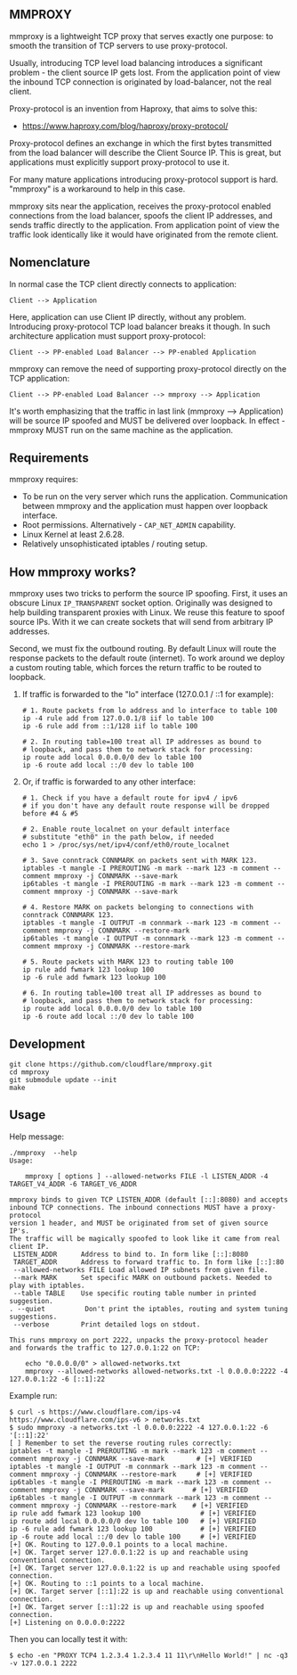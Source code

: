 MMPROXY
-------

mmproxy is a lightweight TCP proxy that serves exactly one purpose:
to smooth the transition of TCP servers to use proxy-protocol.

Usually, introducing TCP level load balancing introduces a significant
problem - the client source IP gets lost. From the application point
of view the inbound TCP connection is originated by load-balancer, not
the real client.

Proxy-protocol is an invention from Haproxy, that aims to solve this:

  - https://www.haproxy.com/blog/haproxy/proxy-protocol/

Proxy-protocol defines an exchange in which the first bytes
transmitted from the load balancer will describe the Client Source
IP. This is great, but applications must explicitly support
proxy-protocol to use it.

For many mature applications introducing proxy-protocol support is
hard. "mmproxy" is a workaround to help in this case.

mmproxy sits near the application, receives the proxy-protocol enabled
connections from the load balancer, spoofs the client IP addresses,
and sends traffic directly to the application. From application point
of view the traffic look identically like it would have originated
from the remote client.


Nomenclature
------------

In normal case the TCP client directly connects to application:

    Client --> Application

Here, application can use Client IP directly, without any
problem. Introducing proxy-protocol TCP load balancer breaks it
though. In such architecture application must support proxy-protocol:

    Client --> PP-enabled Load Balancer --> PP-enabled Application

mmproxy can remove the need of supporting proxy-protocol directly on
the TCP application:

    Client --> PP-enabled Load Balancer --> mmproxy --> Application

It's worth emphasizing that the traffic in last link (mmproxy -->
Application) will be source IP spoofed and MUST be delivered over
loopback.  In effect - mmproxy MUST run on the same machine as the
application.

Requirements
------------

mmproxy requires:

  - To be run on the very server which runs the
    application. Communication between mmproxy and the application
    must happen over loopback interface.
  - Root permissions. Alternatively - `CAP_NET_ADMIN` capability.
  - Linux Kernel at least 2.6.28.
  - Relatively unsophisticated iptables / routing setup.

How mmproxy works?
------------------

mmproxy uses two tricks to perform the source IP spoofing. First, it
uses an obscure Linux `IP_TRANSPARENT` socket option.  Originally was
designed to help building transparent proxies with Linux. We reuse
this feature to spoof source IPs. With it we can create sockets that
will send from arbitrary IP addresses.

Second, we must fix the outbound routing. By default Linux will route
the response packets to the default route (internet). To work around
we deploy a custom routing table, which forces the return traffic to
be routed to loopback.

1) If traffic is forwarded to the "lo" interface (127.0.0.1 / ::1 for example):

       # 1. Route packets from lo address and lo interface to table 100
       ip -4 rule add from 127.0.0.1/8 iif lo table 100
       ip -6 rule add from ::1/128 iif lo table 100

       # 2. In routing table=100 treat all IP addresses as bound to
       # loopback, and pass them to network stack for processing:
       ip route add local 0.0.0.0/0 dev lo table 100
       ip -6 route add local ::/0 dev lo table 100

2) Or, if traffic is forwarded to any other interface:

       # 1. Check if you have a default route for ipv4 / ipv6
       # if you don't have any default route response will be dropped before #4 & #5

       # 2. Enable route_localnet on your default interface
       # substitute "eth0" in the path below, if needed
       echo 1 > /proc/sys/net/ipv4/conf/eth0/route_localnet

       # 3. Save conntrack CONNMARK on packets sent with MARK 123.
       iptables -t mangle -I PREROUTING -m mark --mark 123 -m comment --comment mmproxy -j CONNMARK --save-mark
       ip6tables -t mangle -I PREROUTING -m mark --mark 123 -m comment --comment mmproxy -j CONNMARK --save-mark

       # 4. Restore MARK on packets belonging to connections with conntrack CONNMARK 123.
       iptables -t mangle -I OUTPUT -m connmark --mark 123 -m comment --comment mmproxy -j CONNMARK --restore-mark
       ip6tables -t mangle -I OUTPUT -m connmark --mark 123 -m comment --comment mmproxy -j CONNMARK --restore-mark

       # 5. Route packets with MARK 123 to routing table 100
       ip rule add fwmark 123 lookup 100
       ip -6 rule add fwmark 123 lookup 100

       # 6. In routing table=100 treat all IP addresses as bound to
       # loopback, and pass them to network stack for processing:
       ip route add local 0.0.0.0/0 dev lo table 100
       ip -6 route add local ::/0 dev lo table 100


Development
-----------


    git clone https://github.com/cloudflare/mmproxy.git
    cd mmproxy
    git submodule update --init
    make


Usage
-----

Help message:

```
./mmproxy  --help
Usage:

    mmproxy [ options ] --allowed-networks FILE -l LISTEN_ADDR -4 TARGET_V4_ADDR -6 TARGET_V6_ADDR

mmproxy binds to given TCP LISTEN_ADDR (default [::]:8080) and accepts
inbound TCP connections. The inbound connections MUST have a proxy-protocol
version 1 header, and MUST be originated from set of given source IP's.
The traffic will be magically spoofed to look like it came from real client IP.
 LISTEN_ADDR      Address to bind to. In form like [::]:8080
 TARGET_ADDR      Address to forward traffic to. In form like [::]:80
 --allowed-networks FILE Load allowed IP subnets from given file.
 --mark MARK      Set specific MARK on outbound packets. Needed to play with iptables.
 --table TABLE    Use specific routing table number in printed suggestion.
. --quiet          Don't print the iptables, routing and system tuning suggestions.
 --verbose        Print detailed logs on stdout.

This runs mmproxy on port 2222, unpacks the proxy-protocol header
and forwards the traffic to 127.0.0.1:22 on TCP:

    echo "0.0.0.0/0" > allowed-networks.txt
    mmproxy --allowed-networks allowed-networks.txt -l 0.0.0.0:2222 -4 127.0.0.1:22 -6 [::1]:22
```

Example run:
```
$ curl -s https://www.cloudflare.com/ips-v4 https://www.cloudflare.com/ips-v6 > networks.txt
$ sudo mmproxy -a networks.txt -l 0.0.0.0:2222 -4 127.0.0.1:22 -6 '[::1]:22'
[ ] Remember to set the reverse routing rules correctly:
iptables -t mangle -I PREROUTING -m mark --mark 123 -m comment --comment mmproxy -j CONNMARK --save-mark        # [+] VERIFIED
iptables -t mangle -I OUTPUT -m connmark --mark 123 -m comment --comment mmproxy -j CONNMARK --restore-mark     # [+] VERIFIED
ip6tables -t mangle -I PREROUTING -m mark --mark 123 -m comment --comment mmproxy -j CONNMARK --save-mark       # [+] VERIFIED
ip6tables -t mangle -I OUTPUT -m connmark --mark 123 -m comment --comment mmproxy -j CONNMARK --restore-mark    # [+] VERIFIED
ip rule add fwmark 123 lookup 100               # [+] VERIFIED
ip route add local 0.0.0.0/0 dev lo table 100   # [+] VERIFIED
ip -6 rule add fwmark 123 lookup 100            # [+] VERIFIED
ip -6 route add local ::/0 dev lo table 100     # [+] VERIFIED
[+] OK. Routing to 127.0.0.1 points to a local machine.
[+] OK. Target server 127.0.0.1:22 is up and reachable using conventional connection.
[+] OK. Target server 127.0.0.1:22 is up and reachable using spoofed connection.
[+] OK. Routing to ::1 points to a local machine.
[+] OK. Target server [::1]:22 is up and reachable using conventional connection.
[+] OK. Target server [::1]:22 is up and reachable using spoofed connection.
[+] Listening on 0.0.0.0:2222
```

Then you can locally test it with:

```
$ echo -en "PROXY TCP4 1.2.3.4 1.2.3.4 11 11\r\nHello World!" | nc -q3 -v 127.0.0.1 2222
```
